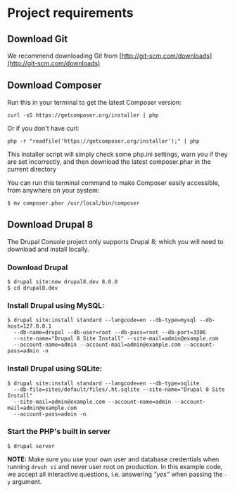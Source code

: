 # Project requirements

## Download Git
We recommend downloading Git from [http://git-scm.com/downloads](http://git-scm.com/downloads)

## Download Composer

Run this in your terminal to get the latest Composer version:
```
curl -sS https://getcomposer.org/installer | php
```
Or if you don't have curl:
```
php -r "readfile('https://getcomposer.org/installer');" | php
```
This installer script will simply check some php.ini settings, warn you if they are set incorrectly, and then download the latest composer.phar in the current directory

You can run this terminal command to make Composer easily accessible, from anywhere on your system:
```
$ mv composer.phar /usr/local/bin/composer
```

## Download Drupal 8
The Drupal Console project only supports Drupal 8; which you will need to download and install locally.
### Download Drupal
```
$ drupal site:new drupal8.dev 8.0.0
$ cd drupal8.dev
```
### Install Drupal using MySQL:
```
$ drupal site:install standard --langcode=en --db-type=mysql --db-host=127.0.0.1 
  --db-name=drupal --db-user=root --db-pass=root --db-port=3306 
  --site-name="Drupal 8 Site Install" --site-mail=admin@example.com 
  --account-name=admin --account-mail=admin@example.com --account-pass=admin -n
```
### Install Drupal using SQLite:
```
$ drupal site:install standard --langcode=en --db-type=sqlite 
  --db-file=sites/default/files/.ht.sqlite --site-name="Drupal 8 Site Install" 
  --site-mail=admin@example.com --account-name=admin --account-mail=admin@example.com
  --account-pass=admin -n
```
### Start the PHP's built in server
```
$ drupal server
```
**NOTE:** Make sure you use your own user and database credentials when running `drush si` and never user root on production. In this example code, we accept all interactive questions, i.e. answering *“yes”* when passing the `-y` argument.
